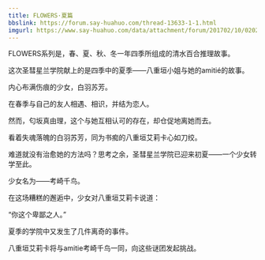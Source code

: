 ```yaml
---
title: FLOWERS·夏篇
bbslink: https://forum.say-huahuo.com/thread-13633-1-1.html
imgurl: https://www.say-huahuo.com/data/attachment/forum/201702/10/020253x9b93cmjgcm9mvq5.jpg
---
```


FLOWERS系列是，春、夏、秋、冬一年四季所组成的清水百合推理故事。

这次圣彗星兰学院献上的是四季中的夏季——八重垣小姐与她的amitié的故事。

内心布满伤痕的少女，白羽苏芳。

在春季与自己的友人相遇、相识，并结为恋人。

然而，匂坂真由理，这个与她互相认可的存在，却仓促地离她而去。

看着失魂落魄的白羽苏芳，同为书痴的八重垣艾莉卡心如刀绞。

难道就没有治愈她的方法吗？思考之余，圣彗星兰学院已迎来初夏——一个少女转学至此。

少女名为——考崎千鸟。

在这场糟糕的邂逅中，少女对八重垣艾莉卡说道：

“你这个卑鄙之人。”

夏季的学院中又发生了几件离奇的事件。

八重垣艾莉卡将与amitie考崎千鸟一同，向这些谜团发起挑战。<!--more-->
